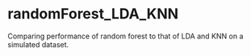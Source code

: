 # randomForest_LDA_KNN
Comparing performance of random forest to that of LDA and KNN on a simulated dataset.
